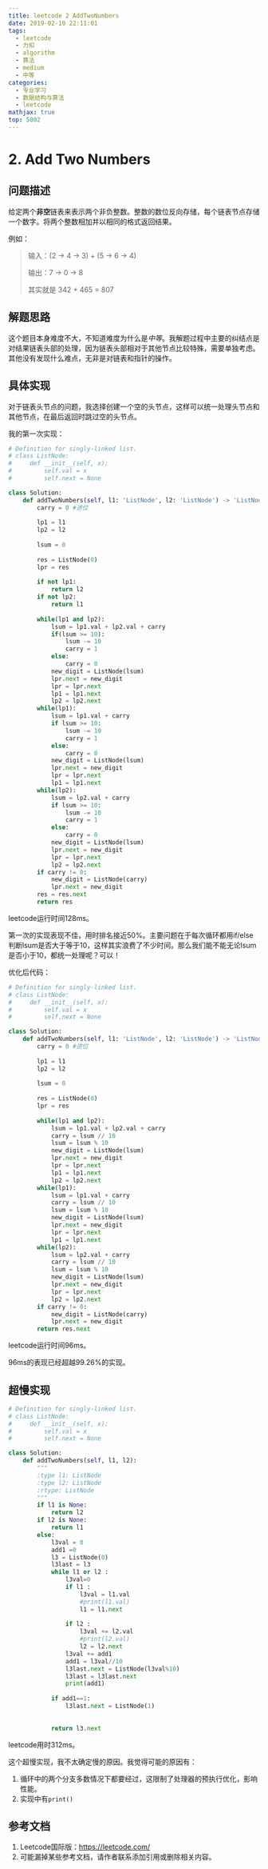 ```yaml
---
title: leetcode 2 AddTwoNumbers
date: 2019-02-10 22:11:01
tags:
  - leetcode
  - 力扣
  - algorithm
  - 算法
  - medium
  - 中等
categories:
  - 专业学习
  - 数据结构与算法
  - leetcode
mathjax: true
top: 5002
---
```


# 2. Add Two Numbers

## 问题描述

给定两个**非空**链表来表示两个非负整数。整数的数位反向存储，每个链表节点存储一个数字。将两个整数相加并以相同的格式返回结果。

例如：

>输入：(2 -> 4 -> 3) + (5 -> 6 -> 4)
>
>输出：7 -> 0 -> 8
>
>其实就是 342 + 465 = 807

<!--more-->

## 解题思路

这个题目本身难度不大，不知道难度为什么是*中等*。我解题过程中主要的纠结点是对结果链表头部的处理，因为链表头部相对于其他节点比较特殊，需要单独考虑。其他没有发现什么难点，无非是对链表和指针的操作。

## 具体实现

对于链表头节点的问题，我选择创建一个空的头节点，这样可以统一处理头节点和其他节点，在最后返回时跳过空的头节点。

我的第一次实现：

```python
# Definition for singly-linked list.
# class ListNode:
#     def __init__(self, x):
#         self.val = x
#         self.next = None

class Solution:
    def addTwoNumbers(self, l1: 'ListNode', l2: 'ListNode') -> 'ListNode':
        carry = 0 #进位
        
        lp1 = l1
        lp2 = l2
        
        lsum = 0
        
        res = ListNode(0)
        lpr = res
        
        if not lp1:
            return l2
        if not lp2:
            return l1
        
        while(lp1 and lp2):
            lsum = lp1.val + lp2.val + carry
            if(lsum >= 10):
                lsum -= 10
                carry = 1
            else:
                carry = 0
            new_digit = ListNode(lsum)
            lpr.next = new_digit
            lpr = lpr.next
            lp1 = lp1.next
            lp2 = lp2.next
        while(lp1):
            lsum = lp1.val + carry
            if lsum >= 10:
                lsum -= 10
                carry = 1
            else:
                carry = 0
            new_digit = ListNode(lsum)
            lpr.next = new_digit
            lpr = lpr.next
            lp1 = lp1.next
        while(lp2):
            lsum = lp2.val + carry
            if lsum >= 10:
                lsum -= 10
                carry = 1
            else:
                carry = 0
            new_digit = ListNode(lsum)
            lpr.next = new_digit
            lpr = lpr.next
            lp2 = lp2.next
        if carry != 0:
            new_digit = ListNode(carry)
            lpr.next = new_digit
        res = res.next
        return res
```

leetcode运行时间128ms。

第一次的实现表现不佳，用时排名接近50%。主要问题在于每次循环都用if/else判断lsum是否大于等于10，这样其实浪费了不少时间。那么我们能不能无论lsum是否小于10，都统一处理呢？可以！

优化后代码：

```python
# Definition for singly-linked list.
# class ListNode:
#     def __init__(self, x):
#         self.val = x
#         self.next = None

class Solution:
    def addTwoNumbers(self, l1: 'ListNode', l2: 'ListNode') -> 'ListNode':
        carry = 0 #进位
        
        lp1 = l1
        lp2 = l2
        
        lsum = 0
        
        res = ListNode(0)
        lpr = res
        
        while(lp1 and lp2):
            lsum = lp1.val + lp2.val + carry
            carry = lsum // 10
            lsum = lsum % 10
            new_digit = ListNode(lsum)
            lpr.next = new_digit
            lpr = lpr.next
            lp1 = lp1.next
            lp2 = lp2.next
        while(lp1):
            lsum = lp1.val + carry
            carry = lsum // 10
            lsum = lsum % 10
            new_digit = ListNode(lsum)
            lpr.next = new_digit
            lpr = lpr.next
            lp1 = lp1.next
        while(lp2):
            lsum = lp2.val + carry
            carry = lsum // 10
            lsum = lsum % 10
            new_digit = ListNode(lsum)
            lpr.next = new_digit
            lpr = lpr.next
            lp2 = lp2.next
        if carry != 0:
            new_digit = ListNode(carry)
            lpr.next = new_digit
        return res.next
```

leetcode运行时间96ms。

96ms的表现已经超越99.26%的实现。

## 超慢实现

```python
# Definition for singly-linked list.
# class ListNode:
#     def __init__(self, x):
#         self.val = x
#         self.next = None

class Solution:
    def addTwoNumbers(self, l1, l2):
        """
        :type l1: ListNode
        :type l2: ListNode
        :rtype: ListNode
        """
        if l1 is None:
            return l2
        if l2 is None:
            return l1
        else:
            l3val = 0
            add1 =0 
            l3 = ListNode(0)
            l3last = l3
            while l1 or l2 :
                l3val=0
                if l1 :
                    l3val = l1.val
                    #print(l1.val)
                    l1 = l1.next
                    
                if l2 :
                    l3val += l2.val
                    #print(l2.val)
                    l2 = l2.next
                l3val += add1
                add1 = l3val//10
                l3last.next = ListNode(l3val%10)
                l3last = l3last.next
                print(add1)
            
            if add1==1:
                l3last.next = ListNode(1)
                
            
            return l3.next    
```

leetcode用时312ms。

这个超慢实现，我不太确定慢的原因。我觉得可能的原因有：

1. 循环中的两个分支多数情况下都要经过，这限制了处理器的预执行优化，影响性能。
2. 实现中有`print()`

## 参考文档

1. Leetcode国际版：https://leetcode.com/
2. 可能漏掉某些参考文档，请作者联系添加引用或删除相关内容。
